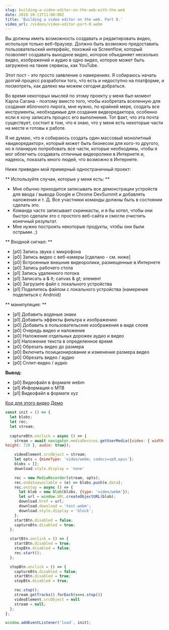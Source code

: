 ```yaml
---
slug: building-a-video-editor-on-the-web-with-the-web
date: 2018-10-11T11:00:00Z
title: 'Building a video editor on the web. Part 0.'
video_url: /videos/video-editor-part-0.webm
---
```



Вы должны иметь возможность создавать и редактировать видео, используя только веб-браузер. Должно быть возможно предоставить пользовательский интерфейс, похожий на Screenflow, который позволяет создавать выходное видео, которое объединяет несколько видео, изображений и аудио в одно видео, которое может быть загружено на такие сервисы, как YouTube.

Этот пост - это просто заявление о намерениях. Я собираюсь начать долгий процесс разработки того, что есть и недоступно на платформе, и посмотреть, как далеко мы можем сегодня добраться.

Во время некоторых мыслей по этому проекту у меня был момент Карла Сагана - поэтому вместо того, чтобы изобретать вселенную для создания яблочного пирога, мне нужно, по крайней мере, создать все инструменты, необходимые для создания видеоредактора, особенно если я хочу записать процесс его выполнения. Тот факт, что эта почта существует, состоит в том, что я знаю, что у меня есть некоторые части на месте и готовы к работе.

Я не думаю, что я собираюсь создать один массовый монолитный «видеоредактор», который может быть бизнесом для кого-то другого, но я планирую попробовать все части, которые необходимы, чтобы я мог облегчить создавать отличные видеоролики в Интернете и, надеюсь, показать много людей, что возможно в Интернете.

Ниже приведен мой примерный одностраничный проект:


** Используйте случаи, которые у меня есть: **


* Мне обычно приходится записывать все демонстрации устройств для ввода / вывода Google и Chrome DevSummit и добавлять наложения и т. Д. Все участники команды должны быть в состоянии сделать это.
* Команда часто записывает скринкасты, и я бы хотел, чтобы они быстро сделали это с простого веб-сайта и смогли очистить конечный результат.
* Мне нужно построить некоторые продукты, чтобы они были острыми. ;)


** Входной сигнал: **


* [p0] Запись звука с микрофона
* [p0] Запись видео с веб-камеры [сделано - см. ниже]
* [p0] Встроенные внешние видеоролики, размещенные в Интернете
* [p0] Запись рабочего стола
* [p1] Запись удаленного потока
* [p1] Записать a & lt; canvas & gt; элемент
* [p0] Загрузите файл с локального устройства
* [p1] Поделитесь файлом с локального устройства (намерение поделиться с Android)


** манипуляция: **


* [p1] Добавить водяные знаки
* [p1] Добавить эффекты фильтра к изображению
* [p0] Добавить в пользовательские изображения в виде слоев
* [p0] Очередь видео и наложение
* [p0] Наложение отдельных дорожек аудио и видео
* [p1] Наложение текста в определенное время
* [p0] Обрезать видео до размера
* [p0] Включить позиционирование и изменение размера видео
* [p0] Обрезать видео / аудио
* [p0] Сплит-видео / аудио


**Вывод:**


* [p0] Видеофайл в формате webm
* [p1] Информация о MTB
* [p1] Видеофайл в формате xyz

[Код для этого видео](https://glitch.com/edit/\#!/camera-recorder?path=script.js:1:0) [Демо](https://camera-recorder.glitch.me/)


```javascript  
const init = () => {  
  let blobs;  
  let rec;  
  let stream;  
    
  captureBtn.onclick = async () => {  
    stream = await navigator.mediaDevices.getUserMedia({video: { width: 1280, 
height: 720 }, audio: true});

    videoElement.srcObject = stream;  
    let opts = {mimeType: 'video/webm; codecs=vp9,opus'};  
    blobs = [];  
    download.style.display = 'none'

    rec = new MediaRecorder(stream, opts);  
    rec.ondataavailable = (e) => blobs.push(e.data);  
    rec.onstop = async () => {  
      let blob = new Blob(blobs, {type: 'video/webm'});  
      let url = window.URL.createObjectURL(blob);  
      download.href = url;  
      download.download = 'test.webm';  
      download.style.display = 'block';  
    };  
    startBtn.disabled = false;  
    captureBtn.disabled = true;  
  };

  startBtn.onclick = () => {  
    startBtn.disabled = true;  
    stopBtn.disabled = false;  
    rec.start();  
  };

  stopBtn.onclick = () => {  
    captureBtn.disabled = false;  
    startBtn.disabled = true;  
    stopBtn.disabled = true;

    rec.stop();  
    stream.getTracks().forEach(s=>s.stop())  
    videoElement.srcObject = null  
    stream = null;  
  };  
};

window.addEventListener('load', init);  
```

